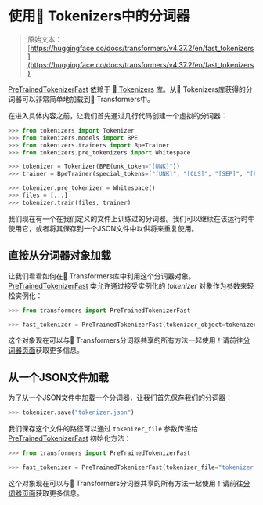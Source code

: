 # 使用🤗 Tokenizers中的分词器

> 原始文本：[https://huggingface.co/docs/transformers/v4.37.2/en/fast_tokenizers](https://huggingface.co/docs/transformers/v4.37.2/en/fast_tokenizers)

[PreTrainedTokenizerFast](/docs/transformers/v4.37.2/en/main_classes/tokenizer#transformers.PreTrainedTokenizerFast) 依赖于 [🤗 Tokenizers](https://huggingface.co/docs/tokenizers) 库。从🤗 Tokenizers库获得的分词器可以非常简单地加载到🤗 Transformers中。

在进入具体内容之前，让我们首先通过几行代码创建一个虚拟的分词器：

```py
>>> from tokenizers import Tokenizer
>>> from tokenizers.models import BPE
>>> from tokenizers.trainers import BpeTrainer
>>> from tokenizers.pre_tokenizers import Whitespace

>>> tokenizer = Tokenizer(BPE(unk_token="[UNK]"))
>>> trainer = BpeTrainer(special_tokens=["[UNK]", "[CLS]", "[SEP]", "[PAD]", "[MASK]"])

>>> tokenizer.pre_tokenizer = Whitespace()
>>> files = [...]
>>> tokenizer.train(files, trainer)
```

我们现在有一个在我们定义的文件上训练过的分词器。我们可以继续在该运行时中使用它，或者将其保存到一个JSON文件中以供将来重复使用。

## 直接从分词器对象加载

让我们看看如何在🤗 Transformers库中利用这个分词器对象。[PreTrainedTokenizerFast](/docs/transformers/v4.37.2/en/main_classes/tokenizer#transformers.PreTrainedTokenizerFast) 类允许通过接受实例化的 *tokenizer* 对象作为参数来轻松实例化：

```py
>>> from transformers import PreTrainedTokenizerFast

>>> fast_tokenizer = PreTrainedTokenizerFast(tokenizer_object=tokenizer)
```

这个对象现在可以与🤗 Transformers分词器共享的所有方法一起使用！请前往[分词器页面](main_classes/tokenizer)获取更多信息。

## 从一个JSON文件加载

为了从一个JSON文件中加载一个分词器，让我们首先保存我们的分词器：

```py
>>> tokenizer.save("tokenizer.json")
```

我们保存这个文件的路径可以通过 `tokenizer_file` 参数传递给 [PreTrainedTokenizerFast](/docs/transformers/v4.37.2/en/main_classes/tokenizer#transformers.PreTrainedTokenizerFast) 初始化方法：

```py
>>> from transformers import PreTrainedTokenizerFast

>>> fast_tokenizer = PreTrainedTokenizerFast(tokenizer_file="tokenizer.json")
```

这个对象现在可以与🤗 Transformers分词器共享的所有方法一起使用！请前往[分词器页面](main_classes/tokenizer)获取更多信息。
